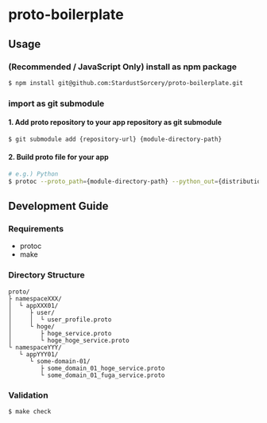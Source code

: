 # proto-boilerplate

## Usage

### (Recommended / JavaScript Only) install as npm package

```sh
$ npm install git@github.com:StardustSorcery/proto-boilerplate.git
```

### import as git submodule

#### 1. Add proto repository to your app repository as git submodule

```bash
$ git submodule add {repository-url} {module-directory-path}
```

#### 2. Build proto file for your app

```bash
# e.g.) Python
$ protoc --proto_path={module-directory-path} --python_out={distribution-path} $(find {module-directory-path} -iname *.proto)
```

## Development Guide

### Requirements

- protoc
- make

### Directory Structure

```plain
proto/
├ namespaceXXX/
│  └ appXXX01/
│     ├ user/
│     │  └ user_profile.proto
│     └ hoge/
│        ├ hoge_service.proto
│        └ hoge_hoge_service.proto
└ namespaceYYY/
   └ appYYY01/
      └ some-domain-01/
         ├ some_domain_01_hoge_service.proto
         └ some_domain_01_fuga_service.proto
```

### Validation

```bash
$ make check
```
